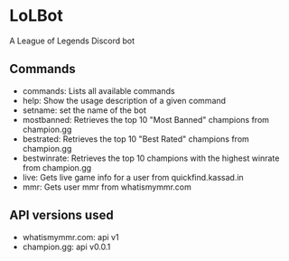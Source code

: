 # LoLBot
A League of Legends Discord bot

## Commands
 * commands: Lists all available commands
 * help: Show the usage description of a given command
 * setname: set the name of the bot
 * mostbanned: Retrieves the top 10 "Most Banned" champions from champion.gg
 * bestrated: Retrieves the top 10 "Best Rated" champions from champion.gg
 * bestwinrate: Retrieves the top 10 champions with the highest winrate from champion.gg
 * live: Gets live game info for a user from quickfind.kassad.in 
 * mmr: Gets user mmr from whatismymmr.com

## API versions used
- whatismymmr.com: api v1
- champion.gg: api v0.0.1